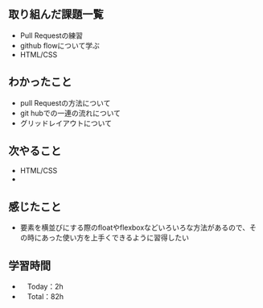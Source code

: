 ## 取り組んだ課題一覧
- Pull Requestの練習
- github flowについて学ぶ
- HTML/CSS

## わかったこと
- pull Requestの方法について
- git hubでの一連の流れについて
- グリッドレイアウトについて

## 次やること
- HTML/CSS
- 

## 感じたこと
- 要素を横並びにする際のfloatやflexboxなどいろいろな方法があるので、その時にあった使い方を上手くできるように習得したい

## 学習時間
- 　Today：2h
- 　Total：82h
